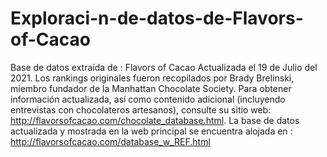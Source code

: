 # Exploraci-n-de-datos-de-Flavors-of-Cacao
Base de datos extraída de : Flavors of Cacao Actualizada el 19 de Julio del 2021. Los rankings originales fueron recopilados por Brady Brelinski, miembro fundador de la Manhattan Chocolate Society. Para obtener información actualizada, así como contenido adicional (incluyendo entrevistas con chocolateros artesanos), consulte su sitio web: http://flavorsofcacao.com/chocolate_database.html.  La base de datos actualizada y mostrada en la web principal se encuentra alojada en : http://flavorsofcacao.com/database_w_REF.html
